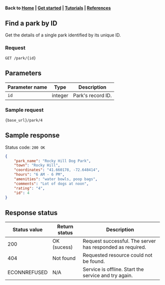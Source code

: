 #### Back to [Home](index.md) | [Get started](index.md#get-started) | [Tutorials](index.md#tutorials) | [References](index.md#reference)

## Find a park by ID

Get the details of a single park identified by its unique ID.

### Request
```
GET /park/{id}
```

## Parameters

|Parameter name   |Type   |Description   |   
|---|---|---|
| `id`  |integer  | Park's record ID.   |

### Sample request
```
{base_url}/park/4
``` 

## Sample response
Status code: `200 OK`

```json
{
    "park_name": "Rocky Hill Dog Park",
    "town": "Rocky Hill",
    "coordinates": "41.660178, -72.648414",
    "hours": "6 AM - 6 PM",
    "amenities": "water bowls, poop bags",
    "comments": "Lot of dogs at noon",
    "rating": "4",
    "id": 4
}
```

## Response status
|Status value   | Return status  | Description   |   
|---|---|---|
| 200  | OK (sucess)  | Request successful. The server has responded as required.  |  
| 404|Not found|Requested resource could not be found.|
| ECONNREFUSED|N/A|Service is offline. Start the service and try again.|
